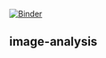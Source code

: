 [![Binder](https://mybinder.org/badge_logo.svg)](https://mybinder.org/v2/gh/Odessit007/image-analysis/master)

## image-analysis

